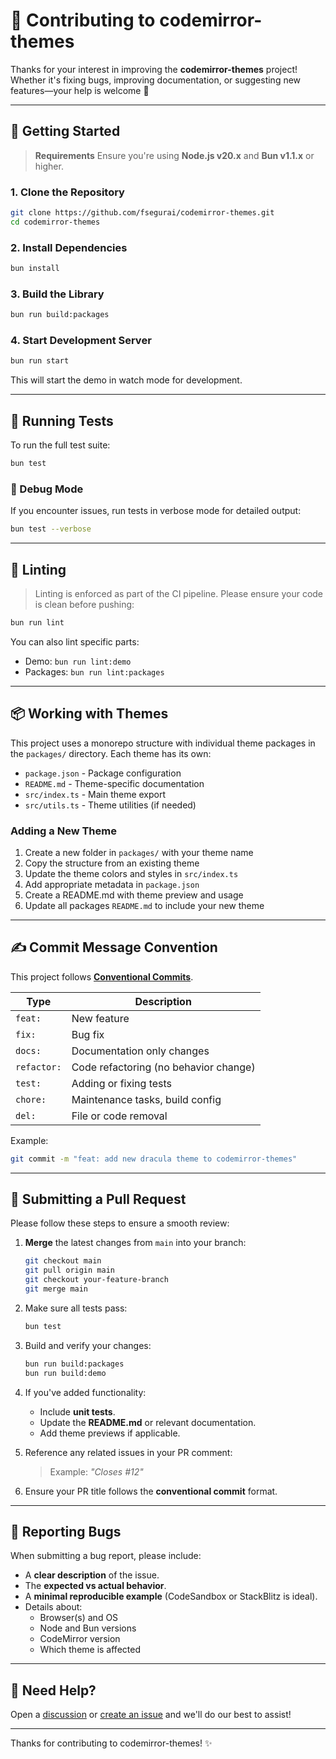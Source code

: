 # 🙌 Contributing to codemirror-themes

Thanks for your interest in improving the **codemirror-themes** project! Whether it's fixing bugs, improving documentation, or suggesting new features—your help is welcome 🙏

---

## 🚀 Getting Started

> **Requirements**
> Ensure you're using **Node.js v20.x** and **Bun v1.1.x** or higher.

### 1. Clone the Repository

```bash
git clone https://github.com/fsegurai/codemirror-themes.git
cd codemirror-themes
```

### 2. Install Dependencies

```bash
bun install
```

### 3. Build the Library

```bash
bun run build:packages
```

### 4. Start Development Server

```bash
bun run start
```

This will start the demo in watch mode for development.

---

## 🧪 Running Tests

To run the full test suite:

```bash
bun test
```

### 🐞 Debug Mode

If you encounter issues, run tests in verbose mode for detailed output:

```bash
bun test --verbose
```

---

## 🧼 Linting

> Linting is enforced as part of the CI pipeline. Please ensure your code is clean before pushing:

```bash
bun run lint
```

You can also lint specific parts:
- Demo: `bun run lint:demo`
- Packages: `bun run lint:packages`

---

## 📦 Working with Themes

This project uses a monorepo structure with individual theme packages in the `packages/` directory. Each theme has its own:

- `package.json` - Package configuration
- `README.md` - Theme-specific documentation
- `src/index.ts` - Main theme export
- `src/utils.ts` - Theme utilities (if needed)

### Adding a New Theme

1. Create a new folder in `packages/` with your theme name
2. Copy the structure from an existing theme
3. Update the theme colors and styles in `src/index.ts`
4. Add appropriate metadata in `package.json`
5. Create a README.md with theme preview and usage
6. Update all packages `README.md` to include your new theme

---

## ✍️ Commit Message Convention

This project follows **[Conventional Commits](https://www.conventionalcommits.org/)**.

| Type        | Description                           |
|-------------|---------------------------------------|
| `feat:`     | New feature                           |
| `fix:`      | Bug fix                               |
| `docs:`     | Documentation only changes            |
| `refactor:` | Code refactoring (no behavior change) |
| `test:`     | Adding or fixing tests                |
| `chore:`    | Maintenance tasks, build config       |
| `del:`      | File or code removal                  |

Example:

```bash
git commit -m "feat: add new dracula theme to codemirror-themes"
```

---

## 🔀 Submitting a Pull Request

Please follow these steps to ensure a smooth review:

1. **Merge** the latest changes from `main` into your branch:
   ```bash
   git checkout main
   git pull origin main
   git checkout your-feature-branch
   git merge main
   ```

2. Make sure all tests pass:
   ```bash
   bun test
   ```

3. Build and verify your changes:
   ```bash
   bun run build:packages
   bun run build:demo
   ```

4. If you've added functionality:
    - Include **unit tests**.
    - Update the **README.md** or relevant documentation.
    - Add theme previews if applicable.

5. Reference any related issues in your PR comment:
   > Example: _"Closes #12"_

6. Ensure your PR title follows the **conventional commit** format.

---

## 🐛 Reporting Bugs

When submitting a bug report, please include:

- A **clear description** of the issue.
- The **expected vs actual behavior**.
- A **minimal reproducible example** (CodeSandbox or StackBlitz is ideal).
- Details about:
    - Browser(s) and OS
    - Node and Bun versions
    - CodeMirror version
    - Which theme is affected

---

## 💬 Need Help?

Open a [discussion](https://github.com/fsegurai/codemirror-themes/discussions)
or [create an issue](https://github.com/fsegurai/codemirror-themes/issues) and we'll do our best to assist!

---

Thanks for contributing to codemirror-themes! ✨
